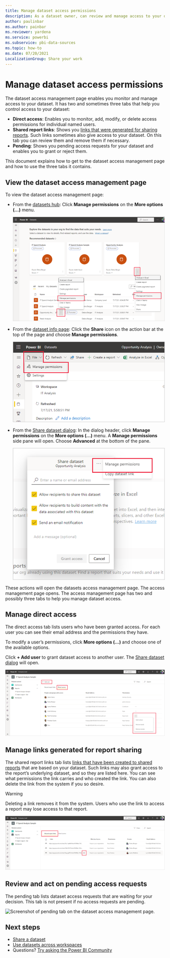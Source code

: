 ```yaml
---
title: Manage dataset access permissions
description: As a dataset owner, can review and manage access to your dataset, to help keep your sensitive data secure.
author: paulinbar
ms.author: painbar
ms.reviewer: yardena
ms.service: powerbi
ms.subservice: pbi-data-sources
ms.topic: how-to
ms.date: 07/20/2021
LocalizationGroup: Share your work
---
```

# Manage dataset access permissions

The dataset access management page enables you monitor and manage access to your dataset. It has two and sometimes three tabs that help you control access to your dataset:
* **Direct access**: Enables you to monitor, add, modify, or delete access permissions for individual named users.
* **Shared report links**: Shows you [links that were generated for sharing reports](../collaborate-share/service-share-dashboards.md). Such links sometimes also give access to your dataset. On this tab you can review them and remove them if necessary.
* **Pending**: Shows you pending access requests for your dataset and enables you to grant or reject them.

This document explains how to get to the dataset access management page and how to use the three tabs it contains.

## View the dataset access management page

To view the dataset access management page:

* From the [datasets hub](service-datasets-hub.md#find-the-dataset-you-need): Click **Manage permissions** on the **More options (…)** menu.

    ![Screenshot of dataset access management page entry points on the datasets hub.](media/service-datasets-manage-access-permissions/power-bi-dataset-manage-permissions-entry-datasets-hub-page.png)

* From the [dataset info page](service-datasets-hub.md#view-dataset-details-and-explore-related-reports): Click the **Share** icon on the action bar at the top of the page and choose **Manage permissions**.

    ![Screenshot of dataset access management page entry points on the dataset info page.](media/service-datasets-manage-access-permissions/power-bi-dataset-manage-permissions-entry-dataset-info-page.png)

* From the [Share dataset dialog](service-datasets-share.md#share-your-dataset): In the dialog header, click **Manage permissions** on the **More options (…)** menu. A **Manage permissions** side pane will open. Choose **Advanced** at the bottom of the pane.

    ![Screenshot of dataset access management page entry point on the Share dataset dialog.](media/service-datasets-manage-access-permissions/power-bi-dataset-manage-permissions-entry-share-dataset-dialog.png)
 
These actions will open the datasets access management page. The access management page opens.  The access management page has two and possibly three tabs to help you manage dataset access.

## Manage direct access

The direct access tab lists users who have been granted access. For each user you can see their email address and the permissions they have.

To modify a user’s permissions, click **More options (…)** and choose one of the available options.
 
Click **+ Add user** to grant dataset access to another user. The [Share dataset dialog](service-datasets-share.md#share-your-dataset) will open.

![Screenshot of direct access tab on the dataset access management page.](media/service-datasets-manage-access-permissions/power-bi-dataset-direct-access-tab.png)

## Manage links generated for report sharing

The shared report links tab lists [links that have been created to shared reports](../collaborate-share/service-share-dashboards.md) that are based on your dataset. Such links may also grant access to the report’s underlying dataset, and so they are listed here. You can see what permissions the link carries and who created the link. You can also delete the link from the system if you so desire.

>[!WARNING]
> Deleting a link removes it from the system. Users who use the link to access a report may lose access to that report.

![Screenshot of shared report links tab on the dataset access management page.](media/service-datasets-manage-access-permissions/power-bi-dataset-shared-report-links-tab.png)
 
## Review and act on pending access requests

The pending tab lists dataset access requests that are waiting for your decision. This tab is not present if no access requests are pending.

![Screenshot of pending tab on the dataset access management page.](media/service-datasets-manage-access-permissions/service-datasets-manage-access.png)

## Next steps

* [Share a dataset](service-datasets-share.md)
* [Use datasets across workspaces](service-datasets-across-workspaces.md)
* Questions? [Try asking the Power BI Community](https://community.powerbi.com/)
